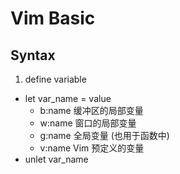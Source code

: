 # Vim Basic
## Syntax
1. define variable
* let var_name = value
	* b:name          缓冲区的局部变量
	* w:name          窗口的局部变量
	* g:name          全局变量 (也用于函数中)
	* v:name          Vim 预定义的变量
* unlet var_name
